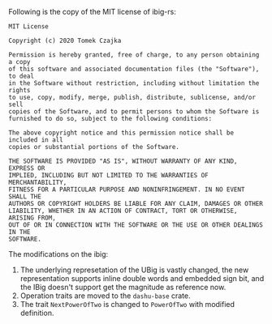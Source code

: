 Following is the copy of the MIT license of ibig-rs:

```
MIT License

Copyright (c) 2020 Tomek Czajka

Permission is hereby granted, free of charge, to any person obtaining a copy
of this software and associated documentation files (the "Software"), to deal
in the Software without restriction, including without limitation the rights
to use, copy, modify, merge, publish, distribute, sublicense, and/or sell
copies of the Software, and to permit persons to whom the Software is
furnished to do so, subject to the following conditions:

The above copyright notice and this permission notice shall be included in all
copies or substantial portions of the Software.

THE SOFTWARE IS PROVIDED "AS IS", WITHOUT WARRANTY OF ANY KIND, EXPRESS OR
IMPLIED, INCLUDING BUT NOT LIMITED TO THE WARRANTIES OF MERCHANTABILITY,
FITNESS FOR A PARTICULAR PURPOSE AND NONINFRINGEMENT. IN NO EVENT SHALL THE
AUTHORS OR COPYRIGHT HOLDERS BE LIABLE FOR ANY CLAIM, DAMAGES OR OTHER
LIABILITY, WHETHER IN AN ACTION OF CONTRACT, TORT OR OTHERWISE, ARISING FROM,
OUT OF OR IN CONNECTION WITH THE SOFTWARE OR THE USE OR OTHER DEALINGS IN THE
SOFTWARE.
```

The modifications on the ibig:

1. The underlying represetation of the UBig is vastly changed, the new representation
   supports inline double words and embedded sign bit, and the IBig doesn't support get
   the magnitude as reference now.
2. Operation traits are moved to the `dashu-base` crate.
3. The trait `NextPowerOfTwo` is changed to `PowerOfTwo` with modified definition.
